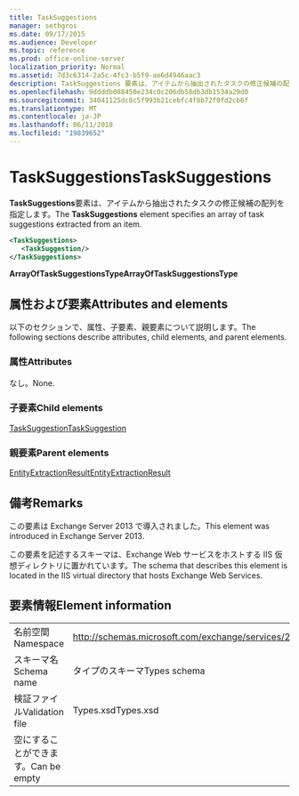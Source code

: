 ```yaml
---
title: TaskSuggestions
manager: sethgros
ms.date: 09/17/2015
ms.audience: Developer
ms.topic: reference
ms.prod: office-online-server
localization_priority: Normal
ms.assetid: 7d3c6314-2a5c-4fc3-b5f9-ae6d4946aac3
description: TaskSuggestions 要素は、アイテムから抽出されたタスクの修正候補の配列を指定します。
ms.openlocfilehash: 9ddddb088450e234c0c206db58db3db1534a29d0
ms.sourcegitcommit: 34041125dc8c5f993b21cebfc4f8b72f0fd2cb6f
ms.translationtype: MT
ms.contentlocale: ja-JP
ms.lasthandoff: 06/11/2018
ms.locfileid: "19839652"
---
```

# <a name="tasksuggestions"></a><span data-ttu-id="67b41-103">TaskSuggestions</span><span class="sxs-lookup"><span data-stu-id="67b41-103">TaskSuggestions</span></span>

<span data-ttu-id="67b41-104">**TaskSuggestions**要素は、アイテムから抽出されたタスクの修正候補の配列を指定します。</span><span class="sxs-lookup"><span data-stu-id="67b41-104">The **TaskSuggestions** element specifies an array of task suggestions extracted from an item.</span></span> 
  
```XML
<TaskSuggestions>
   <TaskSuggestion/>
</TaskSuggestions>
```

<span data-ttu-id="67b41-105">**ArrayOfTaskSuggestionsType**</span><span class="sxs-lookup"><span data-stu-id="67b41-105">**ArrayOfTaskSuggestionsType**</span></span>

## <a name="attributes-and-elements"></a><span data-ttu-id="67b41-106">属性および要素</span><span class="sxs-lookup"><span data-stu-id="67b41-106">Attributes and elements</span></span>

<span data-ttu-id="67b41-107">以下のセクションで、属性、子要素、親要素について説明します。</span><span class="sxs-lookup"><span data-stu-id="67b41-107">The following sections describe attributes, child elements, and parent elements.</span></span>
  
### <a name="attributes"></a><span data-ttu-id="67b41-108">属性</span><span class="sxs-lookup"><span data-stu-id="67b41-108">Attributes</span></span>

<span data-ttu-id="67b41-109">なし。</span><span class="sxs-lookup"><span data-stu-id="67b41-109">None.</span></span>
  
### <a name="child-elements"></a><span data-ttu-id="67b41-110">子要素</span><span class="sxs-lookup"><span data-stu-id="67b41-110">Child elements</span></span>

[<span data-ttu-id="67b41-111">TaskSuggestion</span><span class="sxs-lookup"><span data-stu-id="67b41-111">TaskSuggestion</span></span>](tasksuggestion.md)
  
### <a name="parent-elements"></a><span data-ttu-id="67b41-112">親要素</span><span class="sxs-lookup"><span data-stu-id="67b41-112">Parent elements</span></span>

[<span data-ttu-id="67b41-113">EntityExtractionResult</span><span class="sxs-lookup"><span data-stu-id="67b41-113">EntityExtractionResult</span></span>](entityextractionresult.md)
  
## <a name="remarks"></a><span data-ttu-id="67b41-114">備考</span><span class="sxs-lookup"><span data-stu-id="67b41-114">Remarks</span></span>

<span data-ttu-id="67b41-115">この要素は Exchange Server 2013 で導入されました。</span><span class="sxs-lookup"><span data-stu-id="67b41-115">This element was introduced in Exchange Server 2013.</span></span>
  
<span data-ttu-id="67b41-116">この要素を記述するスキーマは、Exchange Web サービスをホストする IIS 仮想ディレクトリに置かれています。</span><span class="sxs-lookup"><span data-stu-id="67b41-116">The schema that describes this element is located in the IIS virtual directory that hosts Exchange Web Services.</span></span>
  
## <a name="element-information"></a><span data-ttu-id="67b41-117">要素情報</span><span class="sxs-lookup"><span data-stu-id="67b41-117">Element information</span></span>

|||
|:-----|:-----|
|<span data-ttu-id="67b41-118">名前空間</span><span class="sxs-lookup"><span data-stu-id="67b41-118">Namespace</span></span>  <br/> |http://schemas.microsoft.com/exchange/services/2006/types  <br/> |
|<span data-ttu-id="67b41-119">スキーマ名</span><span class="sxs-lookup"><span data-stu-id="67b41-119">Schema name</span></span>  <br/> |<span data-ttu-id="67b41-120">タイプのスキーマ</span><span class="sxs-lookup"><span data-stu-id="67b41-120">Types schema</span></span>  <br/> |
|<span data-ttu-id="67b41-121">検証ファイル</span><span class="sxs-lookup"><span data-stu-id="67b41-121">Validation file</span></span>  <br/> |<span data-ttu-id="67b41-122">Types.xsd</span><span class="sxs-lookup"><span data-stu-id="67b41-122">Types.xsd</span></span>  <br/> |
|<span data-ttu-id="67b41-123">空にすることができます。</span><span class="sxs-lookup"><span data-stu-id="67b41-123">Can be empty</span></span>  <br/> ||
   

